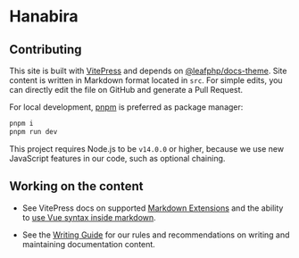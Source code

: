 # Hanabira

## Contributing

This site is built with [VitePress](https://github.com/vuejs/vitepress) and depends on [@leafphp/docs-theme](https://github.com/leafsphp/leaf-docs-theme). Site content is written in Markdown format located in `src`. For simple edits, you can directly edit the file on GitHub and generate a Pull Request.

For local development, [pnpm](https://pnpm.io/) is preferred as package manager:

```bash
pnpm i
pnpm run dev
```

This project requires Node.js to be `v14.0.0` or higher, because we use new JavaScript features in our code, such as optional chaining.

## Working on the content

- See VitePress docs on supported [Markdown Extensions](https://vitepress.vuejs.org/guide/markdown.html) and the ability to [use Vue syntax inside markdown](https://vitepress.vuejs.org/guide/using-vue.html).

- See the [Writing Guide](http://localhost:3000/community/contributing/writing-guide.html) for our rules and recommendations on writing and maintaining documentation content.
